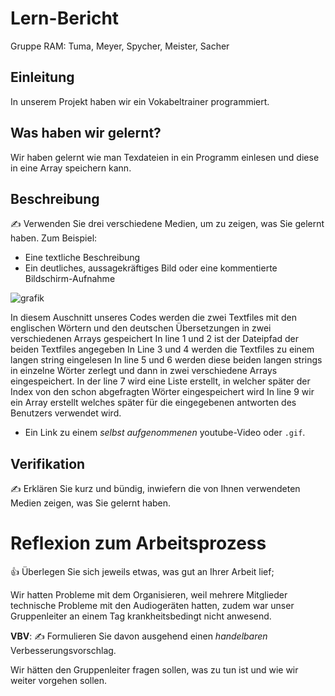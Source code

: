
# Lern-Bericht
Gruppe RAM: Tuma, Meyer, Spycher, Meister, Sacher

## Einleitung

In unserem Projekt haben wir ein Vokabeltrainer programmiert.

## Was haben wir gelernt?

Wir haben gelernt wie man Texdateien in ein Programm einlesen und diese in eine Array speichern kann.

## Beschreibung

✍️ Verwenden Sie drei verschiedene Medien, um zu zeigen, was Sie gelernt haben. Zum Beispiel:

* Eine textliche Beschreibung
* Ein deutliches, aussagekräftiges Bild oder eine kommentierte Bildschirm-Aufnahme

![grafik](https://user-images.githubusercontent.com/110892658/201861766-5d79b95e-7767-4c6f-a0e4-da904042428a.png)

In diesem Auschnitt unseres Codes werden die zwei Textfiles mit den englischen Wörtern und den deutschen Übersetzungen in zwei verschiedenen Arrays gespeichert
In line 1 und 2 ist der Dateipfad der beiden Textfiles angegeben
In Line 3 und 4 werden die Textfiles zu einem langen string eingelesen
In line 5 und 6 werden diese beiden langen strings in einzelne Wörter zerlegt und dann in zwei verschiedene Arrays eingespeichert.
In der line 7 wird eine Liste erstellt, in welcher später der Index von den schon abgefragten Wörter eingespeichert wird
In line 9 wir ein Array erstellt welches später für die eingegebenen antworten des Benutzers verwendet wird.





* Ein Link zu einem *selbst aufgenommenen* youtube-Video oder `.gif`.

## Verifikation

✍️ Erklären Sie kurz und bündig, inwiefern die von Ihnen verwendeten Medien zeigen, was Sie gelernt haben.

# Reflexion zum Arbeitsprozess

👍 Überlegen Sie sich jeweils etwas, was gut an Ihrer Arbeit lief;




Wir hatten Probleme mit dem Organisieren, weil mehrere Mitglieder technische Probleme mit den Audiogeräten hatten, zudem war unser Gruppenleiter an einem Tag krankheitsbedingt nicht anwesend.

**VBV**: ✍️ Formulieren Sie davon ausgehend einen *handelbaren* Verbesserungsvorschlag.

Wir hätten den Gruppenleiter fragen sollen, was zu tun ist und wie wir weiter vorgehen sollen.
